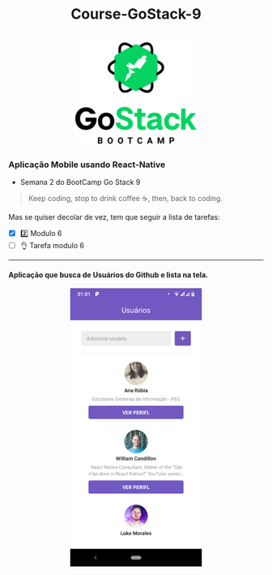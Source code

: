 <h1 align=center>
   Course-GoStack-9
</h1>
<h1 align="center">
    <img alt="GoStack" src="Gostack.png" width="240px" />
</h1>

### Aplicação Mobile usando React-Native 

- Semana 2 do BootCamp Go Stack 9

 > Keep coding, stop to drink coffee :coffee:, then, back to coding.  

Mas se quiser decolar de vez, tem que seguir a lista de tarefas:

- [x] :two: Modulo 6
- [ ] :ok_hand: Tarefa modulo 6

---

#### Aplicação que busca de Usuários do Github e lista na tela.

<p align="center">
  <img width="260px" src="gituserlist.png">
  <h2 align="center">  </h2>
</p>